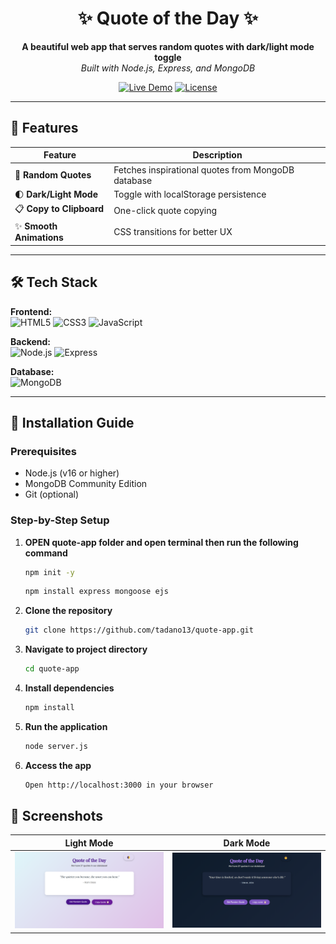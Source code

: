 <div align="center">

# ✨ Quote of the Day ✨

**A beautiful web app that serves random quotes with dark/light mode toggle**  
*Built with Node.js, Express, and MongoDB*

[![Live Demo](https://img.shields.io/badge/DEMO-🚀_Try_It-4a148c?style=for-the-badge&logo=vercel)](https://your-demo-link.com)
[![License](https://img.shields.io/badge/LICENSE-📜_MIT-6a1b9a?style=for-the-badge)](LICENSE)

</div>

---

## 🌟 Features
| Feature | Description |
|---------|-------------|
| 🎲 **Random Quotes** | Fetches inspirational quotes from MongoDB database |
| 🌓 **Dark/Light Mode** | Toggle with localStorage persistence |
| 📋 **Copy to Clipboard** | One-click quote copying |
| ✨ **Smooth Animations** | CSS transitions for better UX |

---

## 🛠 Tech Stack
**Frontend:**  
![HTML5](https://img.shields.io/badge/HTML5-E34F26?style=flat&logo=html5&logoColor=white)
![CSS3](https://img.shields.io/badge/CSS3-1572B6?style=flat&logo=css3&logoColor=white)
![JavaScript](https://img.shields.io/badge/JavaScript-F7DF1E?style=flat&logo=javascript&logoColor=black)

**Backend:**  
![Node.js](https://img.shields.io/badge/Node.js-339933?style=flat&logo=nodedotjs&logoColor=white)
![Express](https://img.shields.io/badge/Express-000000?style=flat&logo=express&logoColor=white)

**Database:**  
![MongoDB](https://img.shields.io/badge/MongoDB-47A248?style=flat&logo=mongodb&logoColor=white)

---

## 🚀 Installation Guide

### Prerequisites
- Node.js (v16 or higher)
- MongoDB Community Edition
- Git (optional)

### Step-by-Step Setup
1. **OPEN quote-app folder and open terminal then run the following command**
   ```bash
   npm init -y
   ```
   ```bash
   npm install express mongoose ejs
   ```
   
2. **Clone the repository**
   ```bash
   git clone https://github.com/tadano13/quote-app.git
   ```
3. **Navigate to project directory**
   ```bash
   cd quote-app
   ```
4. **Install dependencies**
   ```bash
   npm install
   ```
5. **Run the application**
   ```bash
   node server.js
   ```
6. **Access the app**
   ```bash
   Open http://localhost:3000 in your browser
   ```
## 📸 Screenshots

<div align="center">

| Light Mode | Dark Mode |
|------------|-----------|
| <img src="screenshots/light-mode.png" width="400"> | <img src="screenshots/dark-mode.png" width="400"> |

</div>

